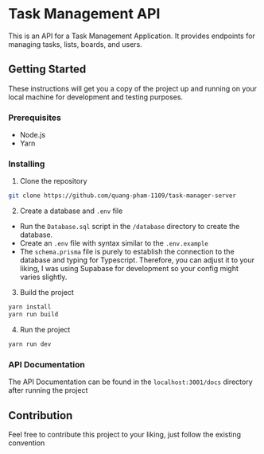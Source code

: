 # Task Management API

This is an API for a Task Management Application. It provides endpoints for managing tasks, lists, boards, and users.

## Getting Started

These instructions will get you a copy of the project up and running on your local machine for development and testing purposes.

### Prerequisites

- Node.js
- Yarn

### Installing

1. Clone the repository

```sh
git clone https://github.com/quang-pham-1109/task-manager-server
```

2. Create a database and `.env` file

- Run the `Database.sql` script in the `/database` directory to create the database.
- Create an `.env` file with syntax similar to the `.env.example`
- The `schema.prisma` file is purely to establish the connection to the database and typing for Typescript. Therefore, you can adjust it to your liking, I was using Supabase for development so your config might varies slightly.

3. Build the project

```sh
yarn install
yarn run build
```

4. Run the project

```sh
yarn run dev
```

### API Documentation

The API Documentation can be found in the `localhost:3001/docs` directory after running the project

## Contribution

Feel free to contribute this project to your liking, just follow the existing convention
